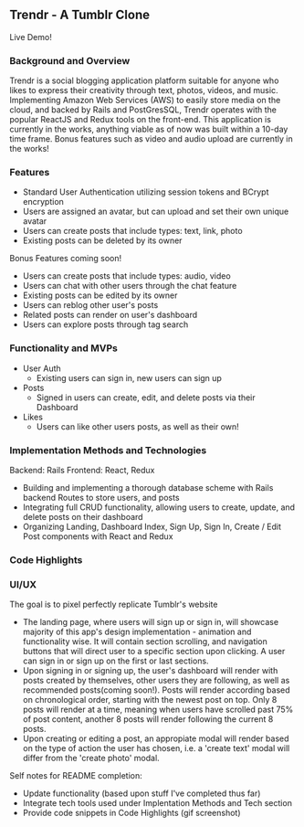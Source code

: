 <h2>Trendr - A Tumblr Clone</h2>

Live Demo!

<h3>Background and Overview</h3>
Trendr is a social blogging application platform suitable for anyone who likes to express their creativity through text, photos, videos, and music. Implementing Amazon Web Services (AWS) to easily store media on the cloud, and backed by Rails and PostGresSQL, Trendr operates with the popular ReactJS and Redux tools on the front-end. This application is currently in the works, anything viable as of now was built within a 10-day time frame. Bonus features such as video and audio upload are currently in the works!

<h3>Features</h3>

- Standard User Authentication utilizing session tokens and BCrypt encryption
- Users are assigned an avatar, but can upload and set their own unique avatar
- Users can create posts that include types: text, link, photo 
- Existing posts can be deleted by its owner


Bonus Features coming soon!
- Users can create posts that include types: audio, video
- Users can chat with other users through the chat feature
- Existing posts can be edited by its owner
- Users can reblog other user's posts
- Related posts can render on user's dashboard 
- Users can explore posts through tag search

<h3>Functionality and MVPs</h3>

- User Auth
  - Existing users can sign in, new users can sign up
- Posts
  - Signed in users can create, edit, and delete posts via their Dashboard
- Likes
  - Users can like other users posts, as well as their own!

<h3>Implementation Methods and Technologies</h3>
  Backend: Rails
  Frontend: React, Redux

- Building and implementing a thorough database scheme with Rails backend Routes to store users, and posts
- Integrating full CRUD functionality, allowing users to create, update, and delete posts on their dashboard
- Organizing Landing, Dashboard Index, Sign Up, Sign In, Create / Edit Post components with React and Redux 

<h3>Code Highlights</h3>

<h3>UI/UX</h3>
The goal is to pixel perfectly replicate Tumblr's website

- The landing page, where users will sign up or sign in, will showcase majority of this app's design implementation - animation and functionality wise. It will contain section scrolling, and navigation buttons that will direct user to a specific section upon clicking. A user can sign in or sign up on the first or last sections.
- Upon signing in or signing up, the user's dashboard will render with posts created by themselves, other users they are following, as well as recommended posts(coming soon!). Posts will render according based on chronological order, starting with the newest post on top. Only 8 posts will render at a time, meaning when users have scrolled past 75% of post content, another 8 posts will render following the current 8 posts. 
- Upon creating or editing a post, an appropiate modal will render based on the type of action the user has chosen, i.e. a 'create text' modal will differ from the 'create photo' modal.


Self notes for README completion: 
- Update functionality (based upon stuff I've completed thus far)
- Integrate tech tools used under Implentation Methods and Tech section
- Provide code snippets in Code Highlights (gif screenshot)
